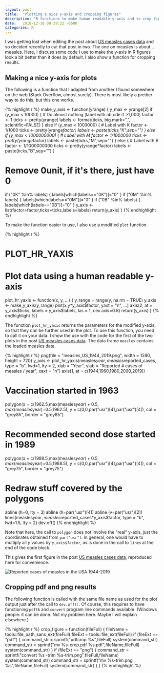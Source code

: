 ```yaml
---
layout: post
title:  "Plotting a nice y-axis and cropping figures"
description: "R functions to make human readable y-axis and to crop figures."
date:   2018-12-10 00:39:22 -0600
categories: R
---
```


I was getting lost when editing the post about [US measles cases data](https://julien-arino.github.io/2018/US-measles-cases) and so decided recently to cut that post in two. The one on measles is about .. measles. Here, I discuss some code I use to make the y-axis in R figures look a bit better than it does by default. I also show a function for cropping results.

## Making a nice y-axis for plots

The following is a function that I adapted from another I found somewhere on the web (Stack Overflow, almost surely). There is most likely a prettier way to do this, but this one works.

{% highlight r %}
make_y_axis <- function(yrange) {
  y_max <- yrange[2]
  if (y_max < 10000) {
    # Do almost nothing (label with ab,cde if >1,000)
    factor <- 1
    ticks <- pretty(yrange)
    labels <- format(ticks, big.mark=",", scientific=FALSE)
  } else if (y_max < 1000000) {
    # Label with K
    factor <- 1/1000
    ticks <- pretty(yrange*factor)
    labels <- paste(ticks,"K",sep="")
  } else if (y_max < 1000000000) {
    # Label with M
    factor <- 1/1000000
    ticks <- pretty(yrange*factor)
    labels <- paste(ticks,"M",sep="")
  } else {
    # Label with B
    factor <- 1/1000000000
    ticks <- pretty(yrange*factor)
    labels <- paste(ticks,"B",sep="")
  }
  # Remove 0unit, if it's there, just have 0
  if ("0K" %in% labels) {
    labels[which(labels=="0K")]="0"
  }
  if ("0M" %in% labels) {
    labels[which(labels=="0M")]="0"
  }
  if ("0B" %in% labels) {
    labels[which(labels=="0B")]="0"
  }
  y_axis <- list(factor=factor,ticks=ticks,labels=labels)
  return(y_axis)
}
{% endhighlight %}

To make the function easier to use, I also use a modified `plot` function. 

{% highlight r %}
# PLOT_HR_YAXIS
#
# Plot data using a human readable y-axis
plot_hr_yaxis <- function(x, y, ...) {
  y_range = range(y, na.rm = TRUE)
  y_axis <- make_y_axis(y_range)
  plot(x,y*y_axis$factor,
       yaxt = "n", ...)
  axis(2, at = y_axis$ticks,
       labels = y_axis$labels,
       las = 1, cex.axis=0.8)
  return(y_axis)
}
{% endhighlight %}

The function `plot_hr_yaxis` returns the parameters for the modified y-axis, so that they can be further used in the plot. To use this function, you need to call it on your data. I show the use with the code for the first of the two plots in the post [US measles cases data](https://julien-arino.github.io/2018/US-measles-cases). The data frame `measles` contains the loaded measles data.

{% highlight r %}
png(file = "measles_US_1944_2019.png",
    width = 1280, height = 720)
y_axis <- plot_hr_yaxis(measles$year, measles$reported_cases,
                        type = "b", lwd=1, lty = 2,
                        xlab = "Year",
                        ylab = "Reported # cases of measles / year",
                        xaxt = "n")
axis(1, at = c(1944,1960,1980,2000,2019))
# Vaccination started in 1963
polygon(x = c(1962.5,max(measles$year)+0.5,max(measles$year)+0.5,1962.5),
        y = c(0,0,par("usr")[4],par("usr")[4]),
        col = "grey85", border = "grey85")
# Recommended second dose started in 1989
polygon(x = c(1988.5,max(measles$year)+0.5,max(measles$year)+0.5,1988.5),
        y = c(0,0,par("usr")[4],par("usr")[4]),
        col = "grey75", border = "grey75")
# Redraw stuff covered by the polygons
abline (h=0, lty = 3)
abline (h=par("usr")[4])
abline (v=par("usr")[2])
lines(measles$year, measles$reported_cases*y_axis$factor,
      type = "b", lwd=1.5, lty = 2)
dev.off()
{% endhighlight %}

Note that here, the call to `polygon` does not involve the "real" y-axis, just the coordinates obtained from `par("usr")`. In general, one would have to multiply all $y$ values by `y_axis$factor`, as is done in the call to `lines` at the end of the code block.

This gives the first figure in the post [US measles cases data](https://julien-arino.github.io/2018/US-measles-cases), reproduced here for convenience.

![Reported cases of measles in the USA 1944-2019](/assets_pics/measles_US_1944_2019.png)


## Cropping pdf and png results

The following function is called with the same file name as used for the plot output just after the call to `dev.off()`. Of course, this requires to have functioning `pdftk` and `convert` program line commands available. (Windows people: it can be done. Not my problem here. Maybe I will explain elsewhere.)

{% highlight r %}
crop_figure = function(fileFull) {
  fileName = tools::file_path_sans_ext(fileFull)
  fileExt = tools::file_ext(fileFull)
  if (fileExt == "pdf") {
    command_str = sprintf("pdfcrop %s",fileFull)
    system(command_str)
    command_str = sprintf("mv %s-crop.pdf %s.pdf",fileName,fileFull)
    system(command_str)
  }
  if (fileExt == "png") {
    command_str = sprintf("convert %s -trim %s-trim.png",fileFull,fileName)
    system(command_str)
    command_str = sprintf("mv %s-trim.png %s",fileName,fileFull)
    system(command_str)
  }
}
{% endhighlight %}
